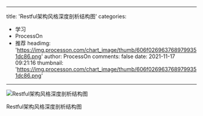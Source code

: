 
---
title: 'Restful架构风格深度剖析结构图'
categories: 
 - 学习
 - ProcessOn
 - 推荐
headimg: 'https://img.processon.com/chart_image/thumb/606f0269637689799351dc86.png'
author: ProcessOn
comments: false
date: 2021-11-17 09:21:16
thumbnail: 'https://img.processon.com/chart_image/thumb/606f0269637689799351dc86.png'
---

<div>   
<img class="thumb" alt="Restful架构风格深度剖析结构图" src="https://img.processon.com/chart_image/thumb/606f0269637689799351dc86.png" referrerpolicy="no-referrer">
<p>Restful架构风格深度剖析结构图</p>  
</div>
            